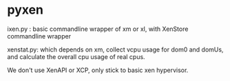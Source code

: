 pyxen
=====

ixen.py  :  basic commandline wrapper of xm or xl,   with XenStore commandline wrapper

xenstat.py: which depends on xm, collect vcpu usage for dom0 and domUs, and calculate the overall cpu usage of real cpus.

We don't use XenAPI or XCP, only stick to basic xen hypervisor.
